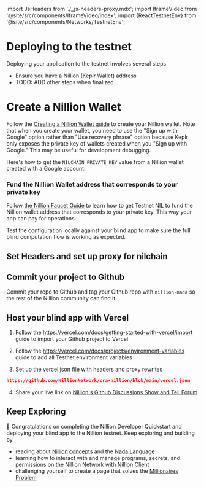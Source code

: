 import JsHeaders from './\_js-headers-proxy.mdx';
import IframeVideo from '@site/src/components/IframeVideo/index';
import {ReactTestnetEnv} from '@site/src/components/Networks/TestnetEnv';

# Deploying to the testnet

Deploying your application to the testnet involves several steps
- Ensure you have a Nillion (Keplr Wallet) address
- TODO: ADD other steps when finalized...

# Create a Nillion Wallet

Follow the [Creating a Nillion Wallet guide](/guide-testnet-connect) to create your Nillion wallet. Note that when you create your wallet, you need to use the "Sign up with Google" option rather than "Use recovery phrase" option because Keplr only exposes the private key of wallets created when you "Sign up with Google." This may be useful for development debugging.

Here's how to get the `NILCHAIN_PRIVATE_KEY` value from a Nillion wallet created with a Google account:

<IframeVideo videoSrc="https://www.loom.com/embed/0f9949a990ee497195a39e02b280f2c7?sid=f53b62d2-6820-4780-98b1-5b3049b00709"/>

### Fund the Nillion Wallet address that corresponds to your private key

Follow [the Nillion Faucet Guide](/guide-testnet-faucet) to learn how to get Testnet NIL to fund the Nillion wallet address that corresponds to your private key. This way your app can pay for operations.

Test the configuration locally against your blind app to make sure the full blind computation flow is working as expected.

## Set Headers and set up proxy for nilchain

<JsHeaders/>

## Commit your project to Github

Commit your repo to Github and tag your Github repo with `nillion-nada` so the rest of the Nillion community can find it.

## Host your blind app with Vercel

1. Follow the https://vercel.com/docs/getting-started-with-vercel/import guide to import your Github project to Vercel

2. Follow the https://vercel.com/docs/projects/environment-variables guide to add all Testnet environment variables

3. Set up the vercel.json file with headers and proxy rewrites

```json reference showGithubLink
https://github.com/NillionNetwork/cra-nillion/blob/main/vercel.json
```

4. Share your live link on [Nillion's Github Discussions Show and Tell Forum](https://github.com/orgs/NillionNetwork/discussions/categories/show-and-tell)

## Keep Exploring

🥳 Congratulations on completing the Nillion Developer Quickstart and deploying your blind app to the Nillion testnet. Keep exploring and building by

- reading about [Nillion concepts](/concepts) and the [Nada Language](nada-lang)
- learning how to interact with and manage programs, secrets, and permissions on the Nillion Network with [Nillion Client](/js-client)
- challenging yourself to create a page that solves the [Millionaires Problem](/multi-party-computation#applied-mpc)
